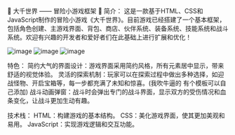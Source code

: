 🌟 大千世界 —— 冒险小游戏框架 🌟
简介：
这是一款基于HTML、CSS和JavaScript制作的冒险小游戏《大千世界》。目前游戏已经搭建了一个基本框架，包括角色创建、主游戏界面、背包、商店、伙伴系统、装备系统、技能系统和战斗系统。欢迎有兴趣的开发者和爱好者们在此基础上进行扩展和优化！

![image](https://github.com/user-attachments/assets/65e4570f-4575-4b0e-b4b0-390142ae7dd7)
![image](https://github.com/user-attachments/assets/9f634314-d8bb-4b4c-9c8b-3aee25168d8a)
![image](https://github.com/user-attachments/assets/e215c0fa-7293-48c0-b332-0fa8fe6c18f2)


特色：
简约大气的界面设计：游戏界面采用简约风格，所有元素居中显示，带来舒适的视觉体验。
灵活的探索机制：玩家可以在探索过程中做出多种选择，如迎战怪物、开启宝箱等，每一步都充满了未知和惊喜。(我吹牛逼的 有个模板可以自己添加)
战斗动画弹窗：战斗时会弹出专门的战斗界面，显示双方的受伤情况和血条变化，让战斗更加生动有趣。

技术栈：
HTML：构建游戏的基本结构。
CSS：美化游戏界面，使其更加美观和易用。
JavaScript：实现游戏逻辑和交互功能。
